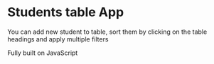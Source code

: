 # Students table App
You can add new student to table, sort them by clicking on the table headings and apply multiple filters

Fully built on JavaScript
